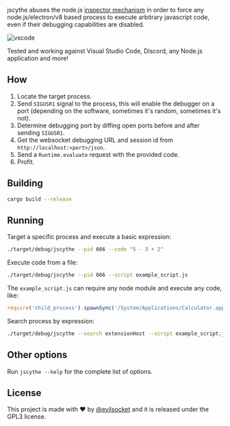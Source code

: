 jscythe abuses the node.js [inspector mechanism](https://nodejs.org/en/docs/guides/debugging-getting-started/) in order to force any node.js/electron/v8 based process to execute arbitrary javascript code, even if their debugging capabilities are disabled.

![vscode](https://i.imgur.com/MmUupgZ.jpg)

Tested and working against Visual Studio Code, Discord, any Node.js application and more!

## How

1. Locate the target process.
2. Send `SIGUSR1` signal to the process, this will enable the debugger on a port (depending on the software, sometimes it's random, sometimes it's not).
3. Determine debugging port by diffing open ports before and after sending `SIGUSR1`.
4. Get the websocket debugging URL and session id from `http://localhost:<port>/json`.
5. Send a `Runtime.evaluate` request with the provided code.
6. Profit.

## Building

```sh
cargo build --release
```

## Running 

Target a specific process and execute a basic expression:

```sh
./target/debug/jscythe --pid 666 --code "5 - 3 + 2"
```

Execute code from a file:

```sh
./target/debug/jscythe --pid 666 --script example_script.js
```

The `example_script.js` can require any node module and execute any code, like:

```js
require('child_process').spawnSync('/System/Applications/Calculator.app/Contents/MacOS/Calculator', { encoding : 'utf8' }).stdout
```

Search process by expression:

```sh
./target/debug/jscythe --search extensionHost --script example_script.js
```

## Other options

Run `jscythe --help` for the complete list of options. 

## License

This project is made with ♥  by [@evilsocket](https://twitter.com/evilsocket) and it is released under the GPL3 license.